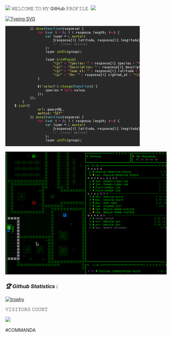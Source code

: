 





<img src="https://emoji.discord.st/emojis/768b108d-274f-4f44-a634-8477b16efce7.gif" width="25"> 𝚆𝙴𝙻𝙲𝙾𝙼𝙴 𝚃𝙾 𝙼𝚈 GitHub 𝙿𝚁𝙾𝙵𝙸𝙻𝙴&nbsp; <img src="https://emoji.discord.st/emojis/768b108d-274f-4f44-a634-8477b16efce7.gif" width="25">

[![Typing SVG](https://readme-typing-svg.herokuapp.com?font=Neuton&size=25&color=30FF40&background=000000&center=true&vCenter=true&width=360&height=60&lines=Hello+World%2C+I'm+HEMAT+Here+🤙;𝙸𝚃'𝚜+𝙽𝙾𝚃+𝙰+𝙹𝚄𝚂𝚃+𝙽𝙰𝙼𝙴+𝙱𝚁𝙾+🥱;𝙸𝚃'𝚜+𝙰+𝙱𝚁𝙰𝙽𝙳+🔥;Respect+Mr.HEMAT+🥀;Today+I+Will+Tell+You+😇;Please+Follow+My+GitHub+🙏;Thanks+My+All+Friend+🤙+🥰;Long+live+AFGHANISTAN🇦🇫)](https://git.io/typing-svg)

<img src="https://github.com/MRVIVEK-CODER/Decompiler/blob/main/106824690-8dd73a00-66ad-11eb-89e2-53e13ac6f594.gif" alt="" border="0" />

![Alt text](https://github.com/MRVIVEK-CODER/MRVIVEK-CODER/raw/main/md7Oqrf.gif)

<h3><b><i>🏆 Github Statistics :</i></b></h3>

<a href="https://github.com/HemtKhan"><img title="trophy" src="https://github-profile-trophy.vercel.app/?username=Hemt&theme=monokai"></a>

</p>

<p align="center"> 

 𝚅𝙸𝚂𝙸𝚃𝙾𝚁𝚂 𝙲𝙾𝚄𝙽𝚃

 <img src="https://profile-counter.glitch.me/HemtKhan/count.svg" />

</p>

#COMMANDA
